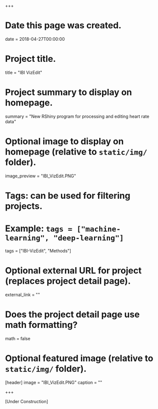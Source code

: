 +++
# Date this page was created.
date = 2018-04-27T00:00:00

# Project title.
title = "IBI VizEdit"

# Project summary to display on homepage.
summary = "New RShiny program for processing and editing heart rate data"

# Optional image to display on homepage (relative to `static/img/` folder).
image_preview = "IBI_VizEdit.PNG"

# Tags: can be used for filtering projects.
# Example: `tags = ["machine-learning", "deep-learning"]`
tags = ["IBI-VizEdit", "Methods"]

# Optional external URL for project (replaces project detail page).
external_link = ""

# Does the project detail page use math formatting?
math = false

# Optional featured image (relative to `static/img/` folder).
[header]
image = "IBI_VizEdit.PNG"
caption = ""

+++

[Under Construction]